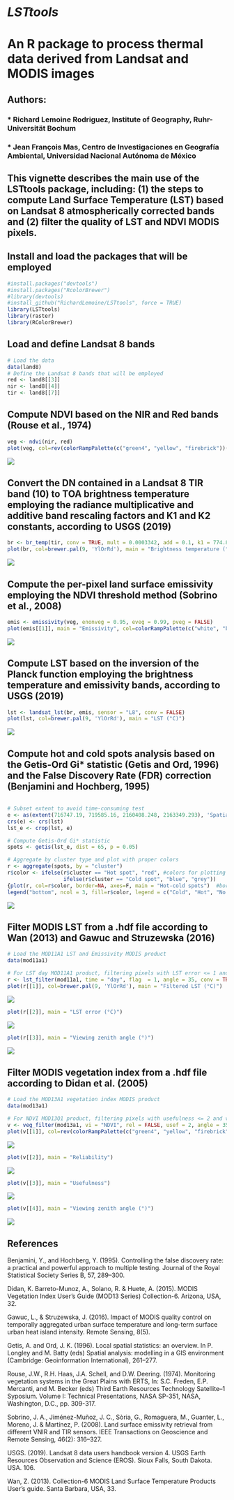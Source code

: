 *LSTtools*
================

# An R package to process thermal data derived from Landsat and MODIS images

## Authors:

### \* Richard Lemoine Rodriguez, Institute of Geography, Ruhr-Universität Bochum

### \* Jean François Mas, Centro de Investigaciones en Geografía Ambiental, Universidad Nacional Autónoma de México

## This vignette describes the main use of the LSTtools package, including: (1) the steps to compute Land Surface Temperature (LST) based on Landsat 8 atmospherically corrected bands and (2) filter the quality of LST and NDVI MODIS pixels.

## Install and load the packages that will be employed

``` r
#install.packages("devtools")
#install.packages("RcolorBrewer")
#library(devtools)
#install_github("RichardLemoine/LSTtools", force = TRUE)
library(LSTtools)
library(raster)
library(RColorBrewer)
```

## Load and define Landsat 8 bands

``` r
# Load the data
data(land8)
# Define the Landsat 8 bands that will be employed
red <- land8[[3]]
nir <- land8[[4]]
tir <- land8[[7]]
```

## Compute NDVI based on the NIR and Red bands (Rouse et al., 1974)

``` r
veg <- ndvi(nir, red)
plot(veg, col=rev(colorRampPalette(c("green4", "yellow", "firebrick"))(255)), main = "NDVI")
```

![](README_files/figure-gfm/unnamed-chunk-3-1.png)<!-- -->

## Convert the DN contained in a Landsat 8 TIR band (10) to TOA brightness temperature employing the radiance multiplicative and additive band rescaling factors and K1 and K2 constants, according to USGS (2019)

``` r
br <- br_temp(tir, conv = TRUE, mult = 0.0003342, add = 0.1, k1 = 774.89, k2 = 1321.08)
plot(br, col=brewer.pal(9, 'YlOrRd'), main = "Brightness temperature (°C)")
```

![](README_files/figure-gfm/unnamed-chunk-4-1.png)<!-- -->

## Compute the per-pixel land surface emissivity employing the NDVI threshold method (Sobrino et al., 2008)

``` r
emis <- emissivity(veg, enonveg = 0.95, eveg = 0.99, pveg = FALSE)
plot(emis[[1]], main = "Emissivity", col=colorRampPalette(c("white", "black"))(255))
```

![](README_files/figure-gfm/unnamed-chunk-5-1.png)<!-- -->

## Compute LST based on the inversion of the Planck function employing the brightness temperature and emissivity bands, according to USGS (2019)

``` r
lst <- landsat_lst(br, emis, sensor = "L8", conv = FALSE)
plot(lst, col=brewer.pal(9, 'YlOrRd'), main = "LST (°C)")
```

![](README_files/figure-gfm/unnamed-chunk-6-1.png)<!-- -->

## Compute hot and cold spots analysis based on the Getis-Ord Gi\* statistic (Getis and Ord, 1996) and the False Discovery Rate (FDR) correction (Benjamini and Hochberg, 1995)

``` r

# Subset extent to avoid time-consuming test
e <- as(extent(716747.19, 719585.16, 2160408.248, 2163349.293), 'SpatialPolygons') 
crs(e) <- crs(lst)
lst_e <- crop(lst, e)

# Compute Getis-Ord Gi* statistic
spots <- getis(lst_e, dist = 65, p = 0.05)

# Aggregate by cluster type and plot with proper colors
r <- aggregate(spots, by = "cluster")
r$color <- ifelse(r$cluster == "Hot spot", "red", #colors for plotting
                  ifelse(r$cluster == "Cold spot", "blue", "grey"))
{plot(r, col=r$color, border=NA, axes=F, main = "Hot-cold spots")  #border="gray50" #plot
legend("bottom", ncol = 3, fill=r$color, legend = c("Cold", "Hot", "No sig."))}
```

![](README_files/figure-gfm/unnamed-chunk-7-1.png)<!-- -->

## Filter MODIS LST from a .hdf file according to Wan (2013) and Gawuc and Struzewska (2016)

``` r
# Load the MOD11A1 LST and Emissivity MODIS product
data(mod11a1)

# For LST day MOD11A1 product, filtering pixels with LST error <= 1 and view zenith angle <= 35
r <- lst_filter(mod11a1, time = "day", flag  = 1, angle = 35, conv = TRUE)
plot(r[[1]], col=brewer.pal(9, 'YlOrRd'), main = "Filtered LST (°C)")
```

![](README_files/figure-gfm/unnamed-chunk-8-1.png)<!-- -->

``` r
plot(r[[2]], main = "LST error (°C)")
```

![](README_files/figure-gfm/unnamed-chunk-8-2.png)<!-- -->

``` r
plot(r[[3]], main = "Viewing zenith angle (°)")
```

![](README_files/figure-gfm/unnamed-chunk-8-3.png)<!-- -->

## Filter MODIS vegetation index from a .hdf file according to Didan et al. (2005)

``` r
# Load the MOD13A1 vegetation index MODIS product
data(mod13a1)

# For NDVI MOD13Q1 product, filtering pixels with usefulness <= 2 and view zenith angle <= 35
v <- veg_filter(mod13a1, vi = "NDVI", rel = FALSE, usef = 2, angle = 35)
plot(v[[1]], col=rev(colorRampPalette(c("green4", "yellow", "firebrick"))(255)), main = "Filtered NDVI")
```

![](README_files/figure-gfm/unnamed-chunk-9-1.png)<!-- -->

``` r
plot(v[[2]], main = "Reliability")
```

![](README_files/figure-gfm/unnamed-chunk-9-2.png)<!-- -->

``` r
plot(v[[3]], main = "Usefulness")
```

![](README_files/figure-gfm/unnamed-chunk-9-3.png)<!-- -->

``` r
plot(v[[4]], main = "Viewing zenith angle (°)")
```

![](README_files/figure-gfm/unnamed-chunk-9-4.png)<!-- -->

## References

Benjamini, Y., and Hochberg, Y. (1995). Controlling the false discovery
rate: a practical and powerful approach to multiple testing. Journal of
the Royal Statistical Society Series B, 57, 289–300.

Didan, K. Barreto-Munoz, A., Solano, R. & Huete, A. (2015). MODIS
Vegetation Index User’s Guide (MOD13 Series) Collection-6. Arizona, USA,
32.

Gawuc, L., & Struzewska, J. (2016). Impact of MODIS quality control on
temporally aggregated urban surface temperature and long-term surface
urban heat island intensity. Remote Sensing, 8(5).

Getis, A. and Ord, J. K. (1996). Local spatial statistics: an overview.
In P. Longley and M. Batty (eds) Spatial analysis: modelling in a GIS
environment (Cambridge: Geoinformation International), 261–277.

Rouse, J.W., R.H. Haas, J.A. Schell, and D.W. Deering. (1974).
Monitoring vegetation systems in the Great Plains with ERTS, In: S.C.
Freden, E.P. Mercanti, and M. Becker (eds) Third Earth Resources
Technology Satellite–1 Syposium. Volume I: Technical Presentations, NASA
SP-351, NASA, Washington, D.C., pp. 309-317.

Sobrino, J. A., Jiménez-Muñoz, J. C., Sòria, G., Romaguera, M., Guanter,
L., Moreno, J. & Martínez, P. (2008). Land surface emissivity retrieval
from different VNIR and TIR sensors. IEEE Transactions on Geoscience and
Remote Sensing, 46(2): 316–327.

USGS. (2019). Landsat 8 data users handbook version 4. USGS Earth
Resources Observation and Science (EROS). Sioux Falls, South Dakota.
USA. 106.

Wan, Z. (2013). Collection-6 MODIS Land Surface Temperature Products
User’s guide. Santa Barbara, USA, 33.
